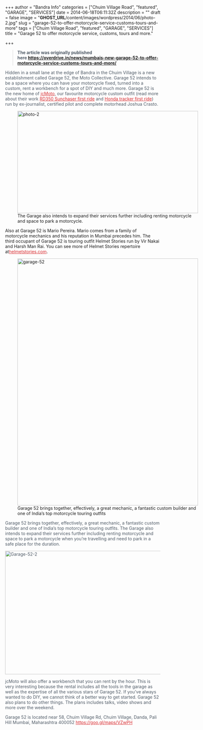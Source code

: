 +++
author = "Bandra Info"
categories = ["Chuim Village Road", "featured", "GARAGE", "SERVICES"]
date = 2014-06-18T06:11:32Z
description = ""
draft = false
image = "__GHOST_URL__/content/images/wordpress/2014/06/photo-2.jpg"
slug = "garage-52-to-offer-motorcycle-service-customs-tours-and-more"
tags = ["Chuim Village Road", "featured", "GARAGE", "SERVICES"]
title = "Garage 52 to offer motorcycle service, customs, tours and more."

+++


<blockquote>
<p style="color: #505b67;"><strong>The article was originally published here <a href="https://overdrive.in/news/mumbais-new-garage-52-to-offer-motorcycle-service-customs-tours-and-more/">https://overdrive.in/news/mumbais-new-garage-52-to-offer-motorcycle-service-customs-tours-and-more/</a></strong></p>
</blockquote>
<p style="color: #505b67;">Hidden in a small lane at the edge of Bandra in the Chuim Village is a new establishment called Garage 52, the Moto Collective. Garage 52 intends to be a space where you can have your motorcycle fixed, turned into a custom, rent a workbench for a spot of DIY and much more. Garage 52 is the new home of <a style="color: #d82b2f;" href="https://jcmoto.in/" target="_blank" rel="nofollow">jcMoto</a>, our favourite motorcycle custom outfit (read more about their work <a style="color: #d82b2f;" title="JCMoto Sun Chaser first ride" href="https://overdrive.in/features/jcmoto-sun-chaser-first-ride/" target="_blank">RD350 Sunchaser first ride</a> and <a style="color: #d82b2f;" title="A custom-made Honda CD125T tracker" href="https://overdrive.in/features/a-custom-made-honda-cd125t-tracker/" target="_blank">Honda tracker first ride</a>) run by ex-journalist, certified pilot and complete motorhead Joshua Crasto.</p>
<p><figure id="attachment_6507" aria-describedby="caption-attachment-6507" style="width: 586px" class="wp-caption aligncenter"><img loading="lazy" class="wp-image-6507 size-full" src="https://i2.wp.com/bandra.info/wp-content/uploads/2014/06/photo-2.jpg?resize=586%2C331&#038;ssl=1" alt="photo-2" width="586" height="331" srcset="https://i2.wp.com/bandra.info/wp-content/uploads/2014/06/photo-2.jpg?w=586&amp;ssl=1 586w, https://i2.wp.com/bandra.info/wp-content/uploads/2014/06/photo-2.jpg?resize=500%2C282&amp;ssl=1 500w" sizes="(max-width: 586px) 100vw, 586px" data-recalc-dims="1" /><figcaption id="caption-attachment-6507" class="wp-caption-text">The Garage also intends to expand their services further including renting motorcycle and space to park a motorcycle.</figcaption></figure></p>
<p>Also at Garage 52 is Mario Pereira. Mario comes from a family of motorcycle mechanics and his reputation in Mumbai precedes him. The third occupant of Garage 52 is touring outfit Helmet Stories run by Vir Nakai and Harsh Man Rai. You can see more of Helmet Stories repertoire at<a style="color: #d82b2f;" href="https://helmetstories.com/" target="_blank" rel="nofollow">helmetstories.com</a>.</p>
<p><figure id="attachment_6508" aria-describedby="caption-attachment-6508" style="width: 586px" class="wp-caption aligncenter"><img loading="lazy" class="wp-image-6508 size-full" src="https://i2.wp.com/bandra.info/wp-content/uploads/2014/06/garage-52.jpg?resize=586%2C800&#038;ssl=1" alt="garage-52" width="586" height="800" srcset="https://i2.wp.com/bandra.info/wp-content/uploads/2014/06/garage-52.jpg?w=586&amp;ssl=1 586w, https://i2.wp.com/bandra.info/wp-content/uploads/2014/06/garage-52.jpg?resize=366%2C500&amp;ssl=1 366w" sizes="(max-width: 586px) 100vw, 586px" data-recalc-dims="1" /><figcaption id="caption-attachment-6508" class="wp-caption-text">Garage 52 brings together, effectively, a great mechanic, a fantastic custom builder and one of India’s top motorcycle touring outfits</figcaption></figure></p>
<p style="color: #505b67;">Garage 52 brings together, effectively, a great mechanic, a fantastic custom builder and one of India’s top motorcycle touring outfits. The Garage also intends to expand their services further including renting motorcycle and space to park a motorcycle when you’re travelling and need to park in a safe place for the duration.</p>
<p style="color: #505b67;"><img loading="lazy" class="aligncenter size-full wp-image-6509" src="https://i1.wp.com/bandra.info/wp-content/uploads/2014/06/Garage-52-2.jpg?resize=586%2C400&#038;ssl=1" alt="Garage-52-2" width="586" height="400" srcset="https://i1.wp.com/bandra.info/wp-content/uploads/2014/06/Garage-52-2.jpg?w=586&amp;ssl=1 586w, https://i1.wp.com/bandra.info/wp-content/uploads/2014/06/Garage-52-2.jpg?resize=500%2C341&amp;ssl=1 500w" sizes="(max-width: 586px) 100vw, 586px" data-recalc-dims="1" /></p>
<p style="color: #505b67;">jcMoto will also offer a workbench that you can rent by the hour. This is very interesting because the rental includes all the tools in the garage as well as the expertise of all the various stars of Garage 52. If you’ve always wanted to do DIY, we cannot think of a better way to get started. Garage 52 also plans to do other things. The plans includes talks, video shows and more over the weekend.</p>
<p style="color: #505b67;">Garage 52 is located near 58, Chuim Village Rd, Chuim Village, Danda, Pali Hill Mumbai, Maharashtra 400052 <a style="color: #d82b2f;" href="httpss://www.google.com/maps/preview?q=19.074631,72.825808&amp;hl=en&amp;gl=us&amp;source=newuser-ws" target="_blank" rel="nofollow">https://goo.gl/maps/VZwPH</a></p>



